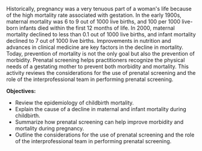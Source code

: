 Historically, pregnancy was a very tenuous part of a woman's life because of the high mortality rate associated with gestation. In the early 1900s, maternal mortality was 6 to 9 out of 1000 live births, and 100 per 1000 live-born infants died within the first 12 months of life. In 2000, maternal mortality declined to less than 0.1 out of 1000 live births, and infant mortality declined to 7 out of 1000 live births. Improvements in nutrition and advances in clinical medicine are key factors in the decline in mortality. Today, prevention of mortality is not the only goal but also the prevention of morbidity. Prenatal screening helps practitioners recognize the physical needs of a gestating mother to prevent both morbidity and mortality. This activity reviews the considerations for the use of prenatal screening and the role of the interprofessional team in performing prenatal screening.

**Objectives:**
- Review the epidemiology of childbirth mortality.
- Explain the cause of a decline in maternal and infant mortality during childbirth.
- Summarize how prenatal screening can help improve morbidity and mortality during pregnancy.
- Outline the considerations for the use of prenatal screening and the role of the interprofessional team in performing prenatal screening.